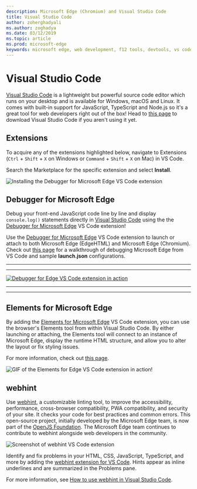 ```yaml
---
description: Microsoft Edge (Chromium) and Visual Studio Code
title: Visual Studio Code
author: zoherghadyali
ms.author: zoghadya
ms.date: 03/12/2019
ms.topic: article
ms.prod: microsoft-edge
keywords: microsoft edge, web development, f12 tools, devtools, vs code, visual studio code, debugger, webhint
---
```


# Visual Studio Code

[Visual Studio Code](https://code.visualstudio.com/Docs) is a lightweight but powerful source code editor which runs on your desktop and is available for Windows, macOS and Linux. It comes with built-in support for JavaScript, TypeScript and Node.js so it's a great tool for web developers right out of the box! Head to [this page](https://code.visualstudio.com/) to download Visual Studio Code if you aren't using it yet.

## Extensions

<!-- We want to put something like the tiles for extensions VS Code uses on this page https://code.visualstudio.com/Docs#top-extensions but I don't think this is a markdown page. I think it's a web page. I couldn't find anything in https://github.com/Microsoft/vscode-docs that looks like this page. In the meantime, here's what I've come up with: -->

To acquire any of the extensions highlighted below, navigate to Extensions (`Ctrl` + `Shift` + `X` on Windows or `Command` + `Shift` + `X` on Mac) in VS Code.

Search the Marketplace for the specific extension and select **Install**.

![Installing the Debugger for Microsoft Edge VS Code extension](./media/vscode-debugger-install.png)

## Debugger for Microsoft Edge

Debug your front-end JavaScript code line by line and display `console.log()` statements directly in [Visual Studio Code](https://code.visualstudio.com/) using the the [Debugger for Microsoft Edge](https://marketplace.visualstudio.com/items?itemName=msjsdiag.debugger-for-edge) VS Code extension!

Use the [Debugger for Microsoft Edge](https://marketplace.visualstudio.com/items?itemName=msjsdiag.debugger-for-edge) VS Code extension to launch or attach to both Microsoft Edge (EdgeHTML) and Microsoft Edge (Chromium). Check out [this page](./debugger-for-edge.md) for a walkthrough of debugging Microsoft Edge from VS Code and sample **launch.json** configurations.

<!--![GIF of the Debugger for Edge VS Code extension in action!](./media/debugger-for-edge.gif)  -->  

---  

---  

[ ![Debugger for Edge VS Code extension in action](./media/vscode-debugger-install.png) ](./media/debugger-for-edge.gif#lightbox)  

---  

---  

## Elements for Microsoft Edge

By adding the [Elements for Microsoft Edge](https://marketplace.visualstudio.com/items?itemName=ms-edgedevtools.vscode-edge-devtools) VS Code extension, you can use the browser's Elements tool from within Visual Studio Code. By either launching or attaching, the Elements tool will connect to an instance of Microsoft Edge, display the runtime HTML structure, and allow you to alter the layout or fix styling issues.

For more information, check out [this page](./elements-for-edge.md).

![GIF of the Elements for Edge VS Code extension in action!](./media/elements-for-edge.gif)

## webhint

Use [webhint](https://webhint.io), a customizable linting tool, to improve the accessibility, performance, cross-browser compatibility, PWA compatibility, and security of your site. It checks your code for best practices and common errors. This open-source project, initially developed by the Microsoft Edge team, is now part of the [OpenJS Foundation](https://openjsf.org/). The Microsoft Edge team continues to contribute to webhint alongside web developers in the community.

![Screenshot of webhint VS Code extension](./media/webhint-extension.png)

Identify and fix problems in your HTML, CSS, JavaScript, TypeScript, and more by adding the [webhint extension for VS Code](https://marketplace.visualstudio.com/items?itemName=webhint.vscode-webhint). Hints appear as inline underlines and are summarized in the Problems pane.

For more information, see [How to use webhint in Visual Studio Code](./webhint.md).
